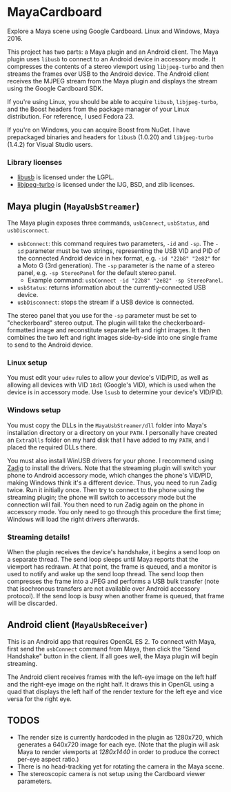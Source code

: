 MayaCardboard
=============

Explore a Maya scene using Google Cardboard. Linux and Windows, Maya 2016.

This project has two parts: a Maya plugin and an Android client. The Maya
plugin uses `libusb` to connect to an Android device in accessory mode. It
compresses the contents of a stereo viewport using `libjpeg-turbo` and then
streams the frames over USB to the Android device.
The Android client receives the MJPEG stream from the Maya plugin and displays
the stream using the Google Cardboard SDK.

If you're using Linux, you should be able to acquire `libusb`,
`libjpeg-turbo`, and the Boost headers from the package manager of your Linux
distribution. For reference, I used Fedora 23.

If you're on Windows, you can acquire Boost from NuGet. I have prepackaged
binaries and headers for `libusb` (1.0.20) and `libjpeg-turbo` (1.4.2) for
Visual Studio users.

### Library licenses ###
- [libusb](https://github.com/libusb/libusb) is licensed under the LGPL.
- [libjpeg-turbo](https://github.com/libjpeg-turbo/libjpeg-turbo) is licensed
  under the IJG, BSD, and zlib licenses.

Maya plugin (`MayaUsbStreamer`)
-------------------------------
The Maya plugin exposes three commands, `usbConnect`, `usbStatus`, and
`usbDisconnect`.
- `usbConnect`: this command requires two parameters, `-id` and `-sp`. The
  `-id` parameter must be two strings, representing the USB VID and PID of the
  connected Android device in hex format, e.g. `-id "22b8" "2e82"` for a Moto G
  (3rd generation). The `-sp` parameter is the name of a stereo panel, e.g.
  `-sp StereoPanel` for the default stereo panel.
  - Example command: `usbConnect -id "22b8" "2e82" -sp StereoPanel`.
- `usbStatus`: returns information about the currently-connected USB device.
- `usbDisconnect`: stops the stream if a USB device is connected.

The stereo panel that you use for the `-sp` parameter must be set to
"checkerboard" stereo output. The plugin will take the checkerboard-formatted
image and reconstitute separate left and right images. It then combines the
two left and right images side-by-side into one single frame to send to the
Android device.

### Linux setup ###
You must edit your `udev` rules to allow your device's VID/PID, as well as
allowing all devices with VID `18d1` (Google's VID), which is used when the
device is in accessory mode. Use `lsusb` to determine your device's VID/PID.

### Windows setup ###
You must copy the DLLs in the `MayaUsbStreamer/dll` folder into Maya's
installation directory or a directory on your `PATH`. I personally have created
an `ExtraDlls` folder on my hard disk that I have added to my `PATH`, and I
placed the required DLLs there.

You must also install WinUSB drivers for your phone. I recommend using
[Zadig](http://zadig.akeo.ie/) to install the drivers. Note that the streaming
plugin will switch your phone to Android accessory mode, which changes the
phone's VID/PID, making Windows think it's a different device. Thus, you need
to run Zadig twice. Run it initially once. Then try to connect to the phone
using the streaming plugin; the phone will switch to accessory mode but the
connection will fail. You then need to run Zadig again on the phone in
accessory mode. You only need to go through this procedure the first time;
Windows will load the right drivers afterwards.

### Streaming details! ###
When the plugin receives the device's handshake, it begins a send loop on a
separate thread. The send loop sleeps until Maya reports that the viewport
has redrawn. At that point, the frame is queued, and a monitor is used to
notify and wake up the send loop thread. The send loop then compresses the
frame into a JPEG and performs a USB bulk transfer (note that isochronous
transfers are not available over Android accessory protocol). If the send loop
is busy when another frame is queued, that frame will be discarded.

Android client (`MayaUsbReceiver`)
----------------------------------
This is an Android app that requires OpenGL ES 2. To connect with Maya, first
send the `usbConnect` command from Maya, then click the "Send Handshake" button
in the client. If all goes well, the Maya plugin will begin streaming.

The Android client receives frames with the left-eye image on the left half and
the right-eye image on the right half. It draws this in OpenGL using a quad
that displays the left half of the render texture for the left eye and vice
versa for the right eye.

TODOS
-----
- The render size is currently hardcoded in the plugin as 1280x720, which
  generates a 640x720 image for each eye. (Note that the plugin will ask Maya
  to render viewports at _1280x1440_ in order to produce the correct per-eye
  aspect ratio.)
- There is no head-tracking yet for rotating the camera in the Maya scene.
- The stereoscopic camera is not setup using the Cardboard viewer parameters.
